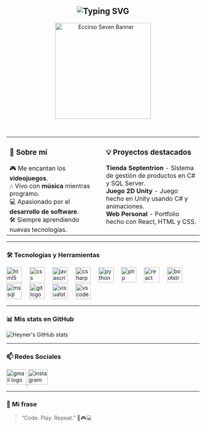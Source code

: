 
<h2 align="center">
  <img src="https://readme-typing-svg.herokuapp.com?font=Fira+Code&size=28&duration=3000&pause=1000&color=00C0FF&center=true&vCenter=true&width=500&lines=👋+Hola%2C+soy+Heyner+Centeno;💻+Apasionado+del+Desarrollo;🎮+Amante+de+los+Videojuegos;🎶+La+Música+es+mi+Energía" alt="Typing SVG" />
</h2>

<!-- Banner GIF animado estilo Eccirso Seven -->
<p align="center">
  <img src="https://media1.tenor.com/m/-c1NEb8YpckAAAAC/scissor-seven-wu-liuqi.gif" alt="Eccirso Seven Banner" width="250" />
</p>

<br clear="both">



<table width="100%">
  <tr>
    <td width="50%" valign="top">
      <h3>🚀 Sobre mí</h3>
      🎮 Me encantan los <strong>videojuegos</strong>.<br>
      🎶 Vivo con <strong>música</strong> mientras programo.<br>
      💻 Apasionado por el <strong>desarrollo de software</strong>.<br>
      🛠️ Siempre aprendiendo nuevas tecnologías.
    </td>
    <td width="50%" valign="top">
      <h3>💡 Proyectos destacados</h3>
      <strong>Tienda Septentrion</strong> - Sistema de gestión de productos en C# y SQL Server.<br>
      <strong>Juego 2D Unity</strong> - Juego hecho en Unity usando C# y animaciones.<br>
      <strong>Web Personal</strong> - Portfolio hecho con React, HTML y CSS.
    </td>
  </tr>
</table>



---

### 🛠️ Tecnologías y Herramientas  

<div align="left">
  <img src="https://cdn.jsdelivr.net/gh/devicons/devicon/icons/html5/html5-original.svg" height="40" alt="html5 logo"  />
  <img width="12" />
  <img src="https://cdn.jsdelivr.net/gh/devicons/devicon/icons/css3/css3-original.svg" height="40" alt="css logo"  />
  <img width="12" />
  <img src="https://cdn.jsdelivr.net/gh/devicons/devicon/icons/javascript/javascript-original.svg" height="40" alt="javascript logo"  />
  <img width="12" />
  <img src="https://cdn.jsdelivr.net/gh/devicons/devicon/icons/csharp/csharp-original.svg" height="40" alt="csharp logo"  />
  <img width="12" />
  <img src="https://cdn.jsdelivr.net/gh/devicons/devicon/icons/python/python-original.svg" height="40" alt="python logo"  />
  <img width="12" />
  <img src="https://cdn.jsdelivr.net/gh/devicons/devicon/icons/php/php-original.svg" height="40" alt="php logo"  />
  <img width="12" />
  <img src="https://cdn.jsdelivr.net/gh/devicons/devicon/icons/react/react-original.svg" height="40" alt="react logo"  />
  <img width="12" />
  <img src="https://cdn.jsdelivr.net/gh/devicons/devicon/icons/bootstrap/bootstrap-original.svg" height="40" alt="bootstrap logo"  />
  <img width="12" />
  <img src="https://cdn.jsdelivr.net/gh/devicons/devicon/icons/microsoftsqlserver/microsoftsqlserver-plain.svg" height="40" alt="mssql logo"  />
  <img width="12" />
  <img src="https://cdn.jsdelivr.net/gh/devicons/devicon/icons/git/git-original.svg" height="40" alt="git logo"  />
  <img width="12" />
  <img src="https://cdn.jsdelivr.net/gh/devicons/devicon/icons/visualstudio/visualstudio-plain.svg" height="40" alt="visualstudio logo"  />
  <img width="12" />
  <img src="https://cdn.jsdelivr.net/gh/devicons/devicon/icons/vscode/vscode-original.svg" height="40" alt="vscode logo"  />
</div>

---

### 📊 Mis stats en GitHub
![Heyner's GitHub stats](https://github-readme-stats.vercel.app/api?username=centeno2&show_icons=true&theme=radical)


---

### 📫 Redes Sociales
<div align="left">
  <a href="mailto:heynercenteno26@gmail.com">
    <img src="https://raw.githubusercontent.com/maurodesouza/profile-readme-generator/master/src/assets/icons/social/gmail/default.svg" width="52" height="40" alt="gmail logo"  />
  </a>
  <a href="https://instagram.com/centeno.ske" target="_blank">
    <img src="https://raw.githubusercontent.com/maurodesouza/profile-readme-generator/master/src/assets/icons/social/instagram/default.svg" width="52" height="40" alt="instagram logo"  />
  </a>
</div>

---

### 💬 Mi frase
> “Code. Play. Repeat.” 🚀🎮💻

